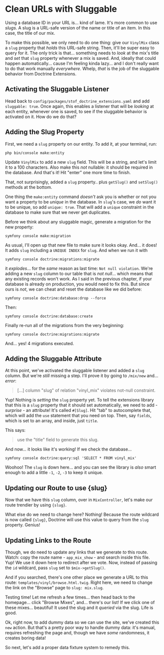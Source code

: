 # Clean URLs with Sluggable

Using a database ID in your URL is... kind of lame. It's more common to
use *slugs*. A slug is a URL-safe version of the name or title of an item.
In this case, the title of our mix.

To make this possible, we only need to do one thing: give our `VinylMix` class
a `slug` property that *holds* this URL-safe string. Then, it'll be super easy to
query for it. The only trick is that... something needs to *look* at the mix's title
and *set* that `slug` property whenever a mix is saved. And, ideally that could
happen automatically... cause I'm feeling kinda lazy... and I don't really want
to do that work manually *everywhere*. Whelp, *that* is the job of the sluggable
behavior from Doctrine Extensions.

## Activating the Sluggable Listener

Head back to `config/packages/stof_doctrine_extensions.yaml` and add
`sluggable: true`. Once again, this enables a listener that will be *looking* at
each entity, whenever one is saved, to see if the sluggable behavior is activated
on it. How do we do that?

## Adding the Slug Property

First, we need a `slug` property on our entity. To add it, at your terminal, run:

```terminal
php bin/console make:entity
```

Update `VinylMix` to add a new `slug` field. This will be a string, and let's
limit it to a 100 characters. Also make this *not* nullable: it should be required
in the database. And that's it! Hit "enter" one more time to finish.

That, not surprisingly, added a `slug` property.. plus `getSlug()` and `setSlug()`
methods at the bottom.

One thing the `make:entity` command *doesn't* ask you is whether or not you want
a property to be *unique* in the database. In `slug`'s case, we *do* want it to be
unique, so add `unique: true`. That will add a `unique` constraint in the database
to make sure that we never get duplicates.

Before we think about any sluggable magic, generate a migration for the new property:

```terminal
symfony console make:migration
```

As usual, I'll open up that new file to make sure it looks okay. And... it does!
It adds `slug` including a `UNIQUE INDEX` for `slug`. And when we run it with

```terminal
symfony console doctrine:migrations:migrate
```

it *explodes*... for the *same* reason as last time: `Not null violation`. We're
adding a new `slug` column to our table that is *not null*... which means that any
existing records won't work. As I said in the previous chapter, if your database
is already on production, you would need to fix this. But since ours is *not*, we
can cheat and reset the database like we did before:

```terminal
symfony console doctrine:database:drop --force
```

Then:

```terminal
symfony console doctrine:database:create
```

Finally re-run all of the migrations from the very beginning:

```terminal
symfony console doctrine:migrations:migrate
```

And... yes! 4 migrations executed.

## Adding the Sluggable Attribute

At this point, we've activated the sluggable listener and added a `slug` column.
But we're *still* missing a step. I'll prove it by going to `/mix/new` and...
*error*:

> [...] column "slug" of relation "vinyl_mix" violates not-null constraint.

Yup! Nothing is *setting* the `slug` property yet. To tell the extensions library
that this is a `slug` property that it should set automatically, we need to add -
*surprise* - an attribute! It's called `#[Slug]`. Hit "tab" to autocomplete that,
which will add the `use` statement that you need on top. Then, say `fields`, which
is set to an array, and inside, just `title`.

This says:

> use the "title" field to generate this slug.

And now... it looks like it's working! If we check the database...

```terminal
symfony console doctrine:query:sql 'SELECT * FROM vinyl_mix'
```

Woohoo! The `slug` is down here... and you can see the library is *also* smart enough
to add a little `-1`, `-2`, `-3` to keep it unique.

## Updating our Route to use {slug}

Now that we have this `slug` column, over in `MixController`, let's make our
route trendier by using `{slug}`.

What else do we need to change here? Nothing! Because the route wildcard is
now called `{slug}`, Doctrine will use this value to query from the `slug` property.
Genius!

## Updating Links to the Route

Though, we do need to update any links that we generate *to* this route. Watch:
copy the route name - `app_mix_show` - and search inside this file. Yup! We use
it down here to redirect after we vote. Now, instead of passing the `id` wildcard,
pass `slug` set to `$mix->getSlug()`.

And if you searched, there's one other place we generate a URL to this route:
`templates/vinyl/browse.html.twig`. Right here, we need to change the link on the
"Browse" page to `slug: mix.slug`.

Testing time! Let me refresh a few times... then head back to the homepage...
click "Browse Mixes", and... there's our list! If we click one of these mixes...
beautiful! It used the slug and it *queried* via the slug. Life is good.

Ok, right now, to add dummy data so we can use the site, we've created this `new`
action. But that's a pretty poor way to handle dummy data: it's manual, requires
refreshing the page and, though we have *some* randomness, it creates boring data!

So next, let's add a proper data fixture system to remedy this.
